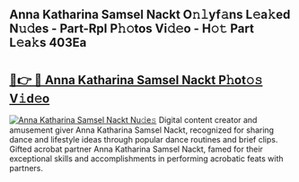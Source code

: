 ## Anna Katharina Samsel Nackt O𝚗𝚕yf𝚊ns L𝚎a𝚔ed N𝚞𝚍es - Part-RpI P𝚑𝚘tos Vi𝚍𝚎o - H𝚘𝚝 Part L𝚎a𝚔s 403Ea

# <h2><a href="http://kf5vwuw.oniu.top/?m=Anna+Katharina+Samsel+Nackt">🔗👉 🔴 Anna Katharina Samsel Nackt P𝚑ot𝚘𝚜 V𝚒d𝚎o</a></h2>

[![Anna Katharina Samsel Nackt Nu𝚍e𝚜](https://i.imgur.com/0qMVB7G.gif)](http://kf5vwuw.oniu.top/?m=Anna+Katharina+Samsel+Nackt)
Digital content creator and amusement giver Anna Katharina Samsel Nackt, recognized for sharing dance and lifestyle ideas through popular dance routines and brief clips. Gifted acrobat partner Anna Katharina Samsel Nackt, famed for their exceptional skills and accomplishments in performing acrobatic feats with partners.  
